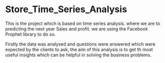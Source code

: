 # Store_Time_Series_Analysis
This is the project which is based on time series analysis. 
where we are to predicting the next year Sales and profit. 
we are using the Facebook Prophet library to do so.

Firstly the data was analysed and questions were answered which were expected by the clients to ask, the aim of this analysis is to get th most useful insights which can be helpful in solving the business problems.
